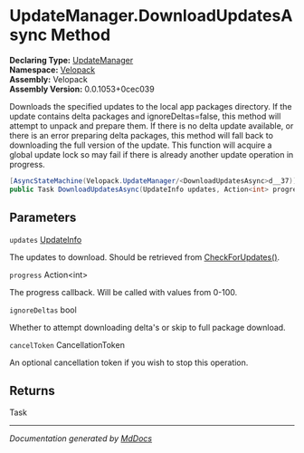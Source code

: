 ﻿<!--  
  <auto-generated>   
    The contents of this file were generated by a tool.  
    Changes to this file may be list if the file is regenerated  
  </auto-generated>   
-->

# UpdateManager.DownloadUpdatesAsync Method

**Declaring Type:** [UpdateManager](../index.md)  
**Namespace:** [Velopack](../../index.md)  
**Assembly:** Velopack  
**Assembly Version:** 0.0.1053+0cec039

Downloads the specified updates to the local app packages directory. If the update contains delta packages and ignoreDeltas\=false,  this method will attempt to unpack and prepare them. If there is no delta update available, or there is an error preparing delta  packages, this method will fall back to downloading the full version of the update. This function will acquire a global update lock so may fail if there is already another update operation in progress.

```csharp
[AsyncStateMachine(Velopack.UpdateManager/<DownloadUpdatesAsync>d__37)]
public Task DownloadUpdatesAsync(UpdateInfo updates, Action<int> progress = null, bool ignoreDeltas = false, CancellationToken cancelToken = default);
```

## Parameters

`updates`  [UpdateInfo](../../UpdateInfo/index.md)

The updates to download. Should be retrieved from [CheckForUpdates()](CheckForUpdates.md).

`progress`  Action\<int\>

The progress callback. Will be called with values from 0\-100.

`ignoreDeltas`  bool

Whether to attempt downloading delta's or skip to full package download.

`cancelToken`  CancellationToken

An optional cancellation token if you wish to stop this operation.

## Returns

Task

___

*Documentation generated by [MdDocs](https://github.com/ap0llo/mddocs)*

